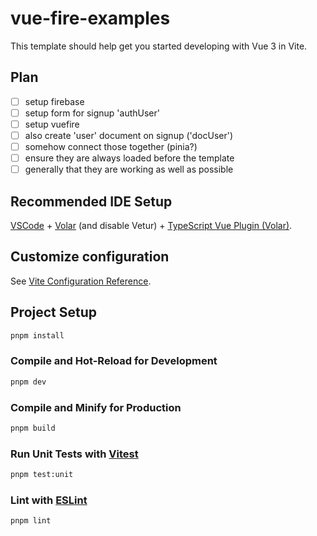 # vue-fire-examples

This template should help get you started developing with Vue 3 in Vite.

## Plan

- [ ] setup firebase
- [ ] setup form for signup 'authUser'
- [ ] setup vuefire
- [ ] also create 'user' document on signup ('docUser')
- [ ] somehow connect those together (pinia?)
- [ ] ensure they are always loaded before the template
- [ ] generally that they are working as well as possible

## Recommended IDE Setup

[VSCode](https://code.visualstudio.com/) + [Volar](https://marketplace.visualstudio.com/items?itemName=Vue.volar) (and disable Vetur) + [TypeScript Vue Plugin (Volar)](https://marketplace.visualstudio.com/items?itemName=Vue.vscode-typescript-vue-plugin).

## Customize configuration

See [Vite Configuration Reference](https://vitejs.dev/config/).

## Project Setup

```sh
pnpm install
```

### Compile and Hot-Reload for Development

```sh
pnpm dev
```

### Compile and Minify for Production

```sh
pnpm build
```

### Run Unit Tests with [Vitest](https://vitest.dev/)

```sh
pnpm test:unit
```

### Lint with [ESLint](https://eslint.org/)

```sh
pnpm lint
```
